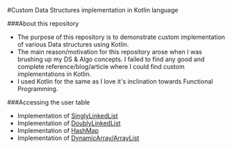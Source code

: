 #Custom Data Structures implementation in Kotlin language

###About this repository
* The purpose of this repository is to demonstrate custom implementation of various Data structures using Kotlin.
* The main reason/motivation for this repository arose when I was brushing up my DS &amp; Algo concepts. I failed to find any good and complete reference/blog/article where I could find custom implementations in Kotlin.
* I used Kotlin for the same as I love it's inclination towards Functional Programming.

###Accessing the user table
* Implementation of [SinglyLinkedList](https://github.com/ankuranurag2/Data-strucutres-in-Kotlin/blob/master/src/ds/MyLinkedList.kt)
* Implementation of [DoublyLinkedList](https://github.com/ankuranurag2/Data-strucutres-in-Kotlin/blob/master/src/ds/MyDoublyLinkedList.kt)
* Implementation of [HashMap](https://github.com/ankuranurag2/Data-strucutres-in-Kotlin/blob/master/src/ds/MyHashMap.kt)
* Implementation of [DynamicArray/ArrayList](https://github.com/ankuranurag2/Data-strucutres-in-Kotlin/blob/master/src/ds/DynamicArray.kt)
